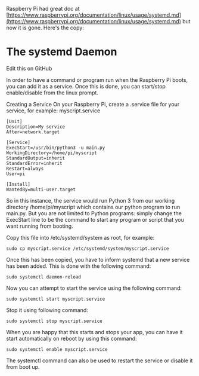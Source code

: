 Raspberry Pi had great doc at [https://www.raspberrypi.org/documentation/linux/usage/systemd.md](https://www.raspberrypi.org/documentation/linux/usage/systemd.md) but now it is gone. Here's the copy:

# The systemd Daemon
Edit this on GitHub

In order to have a command or program run when the Raspberry Pi boots, you can add it as a service. Once this is done, you can start/stop enable/disable from the linux prompt.

Creating a Service
On your Raspberry Pi, create a .service file for your service, for example: myscript.service
```shell
[Unit]
Description=My service
After=network.target

[Service]
ExecStart=/usr/bin/python3 -u main.py
WorkingDirectory=/home/pi/myscript
StandardOutput=inherit
StandardError=inherit
Restart=always
User=pi

[Install]
WantedBy=multi-user.target
```
So in this instance, the service would run Python 3 from our working directory /home/pi/myscript which contains our python program to run main.py. But you are not limited to Python programs: simply change the ExecStart line to be the command to start any program or script that you want running from booting.

Copy this file into /etc/systemd/system as root, for example:
```shell
sudo cp myscript.service /etc/systemd/system/myscript.service
```
Once this has been copied, you have to inform systemd that a new service has been added. This is done with the following command:
```shell
sudo systemctl daemon-reload
```
Now you can attempt to start the service using the following command:
```shell
sudo systemctl start myscript.service
```
Stop it using following command:
```shell
sudo systemctl stop myscript.service
```
When you are happy that this starts and stops your app, you can have it start automatically on reboot by using this command:
```shell
sudo systemctl enable myscript.service
```
The systemctl command can also be used to restart the service or disable it from boot up.